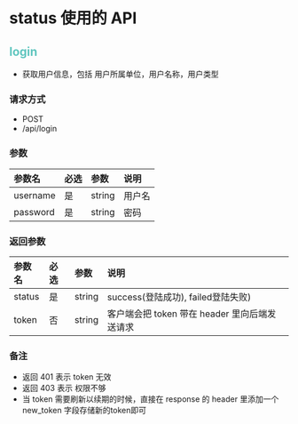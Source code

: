 # status 使用的 API

## <font color=#60c6bf>login</font>

- 获取用户信息，包括 用户所属单位，用户名称，用户类型

### 请求方式

- POST
- /api/login

### 参数

| 参数名   | 必选 | 参数   | 说明   |
| :------- | :--- | :----- | :----- |
| username | 是   | string | 用户名 |
| password | 是   | string | 密码   |

### 返回参数

| 参数名 | 必选 | 参数   | 说明                                          |
| :----- | :--- | :----- | :-------------------------------------------- |
| status | 是   | string | success(登陆成功), failed登陆失败)            |
| token  | 否   | string | 客户端会把 token 带在 header 里向后端发送请求 |

### 备注

- 返回 401 表示 token 无效
- 返回 403 表示 权限不够
- 当 token 需要刷新以续期的时候，直接在 response 的 header 里添加一个 new_token 字段存储新的token即可